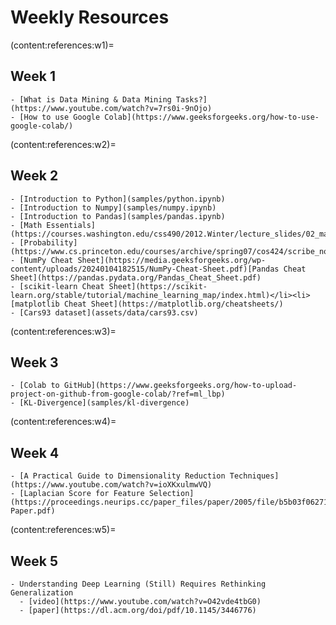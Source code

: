 # Weekly Resources

(content:references:w1)=

## Week 1

```{div} full-width
- [What is Data Mining & Data Mining Tasks?](https://www.youtube.com/watch?v=7rs0i-9nOjo)
- [How to use Google Colab](https://www.geeksforgeeks.org/how-to-use-google-colab/)
```

(content:references:w2)=

## Week 2

```{div} full-width
- [Introduction to Python](samples/python.ipynb)
- [Introduction to Numpy](samples/numpy.ipynb)
- [Introduction to Pandas](samples/pandas.ipynb)
- [Math Essentials](https://courses.washington.edu/css490/2012.Winter/lecture_slides/02_math_essentials.pdf)
- [Probability](https://www.cs.princeton.edu/courses/archive/spring07/cos424/scribe_notes/0208.pdf)
- [NumPy Cheat Sheet](https://media.geeksforgeeks.org/wp-content/uploads/20240104182515/NumPy-Cheat-Sheet.pdf)[Pandas Cheat Sheet](https://pandas.pydata.org/Pandas_Cheat_Sheet.pdf)
- [scikit-learn Cheat Sheet](https://scikit-learn.org/stable/tutorial/machine_learning_map/index.html)</li><li>[matplotlib Cheat Sheet](https://matplotlib.org/cheatsheets/)
- [Cars93 dataset](assets/data/cars93.csv)
```

(content:references:w3)=

## Week 3

```{div} full-width
- [Colab to GitHub](https://www.geeksforgeeks.org/how-to-upload-project-on-github-from-google-colab/?ref=ml_lbp)
- [KL-Divergence](samples/kl-divergence)
```

(content:references:w4)=

## Week 4

```{div} full-width
- [A Practical Guide to Dimensionality Reduction Techniques](https://www.youtube.com/watch?v=ioXKxulmwVQ)
- [Laplacian Score for Feature Selection](https://proceedings.neurips.cc/paper_files/paper/2005/file/b5b03f06271f8917685d14cea7c6c50a-Paper.pdf)
```

(content:references:w5)=

## Week 5

```{div} full-width
- Understanding Deep Learning (Still) Requires Rethinking Generalization
  - [video](https://www.youtube.com/watch?v=O42vde4tbG0)
  - [paper](https://dl.acm.org/doi/pdf/10.1145/3446776)
```

<!--


Understanding Deep Learning (Still) Requires Rethinking Generalization <ul><li>[Video]()</li><li>[Paper]()


- [How do I select features for Machine Learning?](https://www.youtube.com/watch?v=YaKMeAlHgqQ)
- [A Practical Guide to Dimensionality Reduction Techniques](https://www.youtube.com/watch?v=ioXKxulmwVQ)

</li><li></li><li>[Crime Hotspots Forecasting](./assets/pdf/crime-hotspots-forecasting.pdf)


-->
